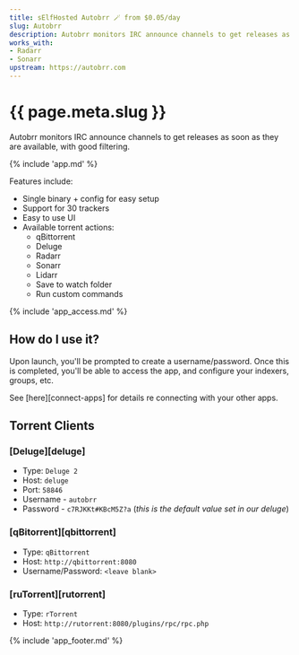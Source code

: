 ```yaml
---
title: sElfHosted Autobrr 🪄 from $0.05/day
slug: Autobrr
description: Autobrr monitors IRC announce channels to get releases as soon as they are available, with good filtering
works_with:
- Radarr
- Sonarr
upstream: https://autobrr.com
---
```


# {{ page.meta.slug }}

Autobrr monitors IRC announce channels to get releases as soon as they are available, with good filtering.

{% include 'app.md' %}

Features include:

- Single binary + config for easy setup
- Support for 30 trackers
- Easy to use UI
- Available torrent actions:
  - qBittorrent
  - Deluge
  - Radarr
  - Sonarr
  - Lidarr
  - Save to watch folder
  - Run custom commands

{% include 'app_access.md' %}

## How do I use it?

Upon launch, you'll be prompted to create a username/password. Once this is completed, you'll be able to access the app, and configure your indexers, groups, etc.

See [here][connect-apps] for details re connecting with your other apps.

## Torrent Clients

### [Deluge][deluge]

* Type: `Deluge 2`
* Host: `deluge`
* Port: `58846`
* Username - `autobrr` 
* Password - `c7RJKKt#KBcM5Z?a` (*this is the default value set in our deluge*)

### [qBitorrent][qbittorrent]

* Type: `qBittorrent`
* Host: `http://qbittorrent:8080` 
* Username/Password: `<leave blank>`

### [ruTorrent][rutorrent]

* Type: `rTorrent`
* Host: `http://rutorrent:8080/plugins/rpc/rpc.php`

{% include 'app_footer.md' %}
